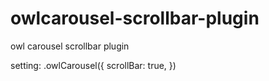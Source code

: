 # owlcarousel-scrollbar-plugin
owl carousel scrollbar plugin

setting:
.owlCarousel({
  scrollBar: true,
})

